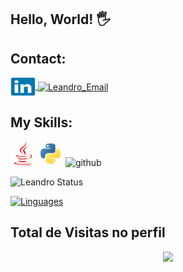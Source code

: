## Hello, World! 🖐️

## Contact:

<a href="https://www.linkedin.com/in/leandro-alcantara-3101a820b">
<img align="center" alt="leandro-linkedin" height="30" width="40" src="https://raw.githubusercontent.com/devicons/devicon/master/icons/linkedin/linkedin-original.svg" style="max-width:100%;">
</a>
<a href="leandro1997silva97@gmail.com">
<img align="center" alt="Leandro_Email" height="30" width="40" src="https://www.vectorlogo.zone/logos/gmail/gmail-icon.svg" style="max-width:100%;">
</a>

## My Skills:

<img src="https://raw.githubusercontent.com/devicons/devicon/master/icons/java/java-plain.svg" alt="ruby" width="40" height="40" style="max-width:100%;"></img>
<img src="https://raw.githubusercontent.com/devicons/devicon/master/icons/python/python-original.svg" alt="rails" width="40" height="40" style="max-width:100%;"></img>
<img src="https://cdn.icon-icons.com/icons2/936/PNG/512/github-logo_icon-icons.com_73546.png" alt="github" width="40" height="40" style="max-width:100%;"></img>





![Leandro Status](https://github-readme-stats.vercel.app/api?username=LeandroAlcantara-1997&show_icons=true&theme=highcontrast)

[![Linguages](https://github-readme-stats.vercel.app/api/top-langs/?username=LeandroAlcantara-1997&layout=compacttrue&theme=highcontrast)](https://github.com/LeandroAlcantara-1997/github-readme-stats)

## Total de Visitas no perfil<br>
 <p align="center"> 
   <img alingn="center" src="https://profile-counter.glitch.me/LeandroAlcantara-1997/count.svg" />



